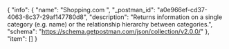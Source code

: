 {
  "info": {
    "name": "Shopping.com ",
    "_postman_id": "a0e966ef-cd37-4063-8c37-29af147780d8",
    "description": "Returns information on a single category (e.g. name) or the relationship hierarchy between categories.",
    "schema": "https://schema.getpostman.com/json/collection/v2.0.0/"
  },
  "item": []
}